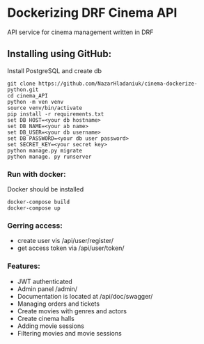 # Dockerizing DRF Cinema API

API service for cinema management written in DRF
## Installing using GitHub:

Install PostgreSQL and create db
 ```
 git clone https://github.com/NazarHladaniuk/cinema-dockerize-python.git
 cd cinema_API
 python -m ven venv 
 source venv/bin/activate 
 pip install -r requirements.txt 
 set DB HOST=<your db hostname> 
 set DB NAME=<your ab name> 
 set DB_USER=<your db username> 
 set DB PASSWORD=<your db user password> 
 set SECRET_KEY=<your secret key> 
 python manage.py migrate 
 python manage. py runserver
 ```

### Run with docker:
  Docker should be installed
  ```
  docker-compose build
  docker-compose up
  ```

### Gerring access:
  - create user vis /api/user/register/
  - get access token via /api/user/token/

### Features:
  - JWT authenticated
  - Admin panel /admin/
  - Documentation is located at /api/doc/swagger/
  - Managing orders and tickets
  - Create movies with genres and actors
  - Create cinema halls
  - Adding movie sessions
  - Filtering movies and movie sessions
